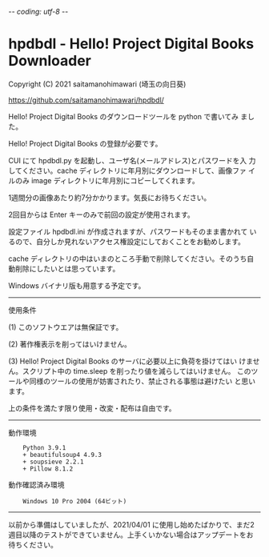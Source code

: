 -*- coding: utf-8 -*-

# hpdbdl - Hello! Project Digital Books Downloader

Copyright (C) 2021 saitamanohimawari (埼玉の向日葵)

https://github.com/saitamanohimawari/hpdbdl/

Hello! Project Digital Books のダウンロードツールを python で書いてみ
ました。

Hello! Project Digital Books の登録が必要です。

CUI にて hpdbdl.py を起動し、ユーザ名(メールアドレス)とパスワードを入
力してください。cache ディレクトリに年月別にダウンロードして、画像ファ
イルのみ image ディレクトリに年月別にコピーしてくれます。

1週間分の画像あたり約7分かかります。気長にお待ちください。

2回目からは Enter キーのみで前回の設定が使用されます。

設定ファイル hpdbdl.ini が作成されますが、パスワードもそのまま書かれて
いるので、自分しか見れないアクセス権設定にしておくことをお勧めします。

cache ディレクトリの中はいまのところ手動で削除してください。そのうち自
動削除にしたいとは思っています。

Windows バイナリ版も用意する予定です。

************************************************************

使用条件

(1) このソフトウエアは無保証です。

(2) 著作権表示を削ってはいけません。

(3) Hello! Project Digital Books のサーバに必要以上に負荷を掛けてはい
けません。スクリプト中の time.sleep を削ったり値を減らしてはいけません。
このツールや同様のツールの使用が妨害されたり、禁止される事態は避けたい
と思います。

上の条件を満たす限り使用・改変・配布は自由です。

************************************************************

動作環境

        Python 3.9.1
        + beautifulsoup4 4.9.3
        + soupsieve 2.2.1
        + Pillow 8.1.2

動作確認済み環境

        Windows 10 Pro 2004 (64ビット)

************************************************************

以前から準備はしていましたが、2021/04/01 に使用し始めたばかりで、まだ2
週目以降のテストができていません。上手くいかない場合はアップデートをお
待ちください。
